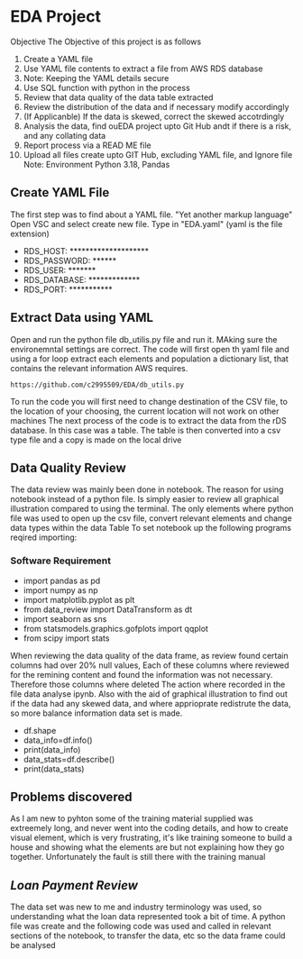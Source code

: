 # **EDA Project**
Objective
The Objective of this project is as follows
1. Create a YAML file
2. Use YAML file contents to extract a file from AWS RDS database
3. Note: Keeping the YAML details secure
4. Use SQL function with python in the process
5. Review that data quality of the data table extracted
6. Review the distribution of the data and if necessary modify accordingly
7. (If Applicanble) If the data is skewed, correct the skewed accotrdingly
8. Analysis the data, find ouEDA project upto Git Hub andt if there is a risk, and any collating data
9. Report process via a READ ME file
10. Upload all files create upto GIT Hub, excluding YAML file, and Ignore file
Note: Environment Python 3.18, Pandas
## Create YAML File
The first step was to find about a YAML file. "Yet another markup language"
Open VSC and select create new file. Type in "EDA.yaml" (yaml is the file extension)
 - RDS_HOST: ********************
 - RDS_PASSWORD: ******
 - RDS_USER: *******
 - RDS_DATABASE: *************
 - RDS_PORT: ***********
## Extract Data using YAML
Open and run the python file db_utilis.py file and run it. MAking sure the environemntal settings are correct.
The code will first open th yaml file and using a for loop extract each elements and population a dictionary list, that contains the relevant information
AWS requires. 
```
https://github.com/c2995509/EDA/db_utils.py
```
To run the code you will first need to change destination of the CSV file, to the location of your choosing, the current location will not work on other machines
The next process of the code is to extract the data from the rDS database. In this case was a table.
The table is then converted into a csv type file and a copy is made on the local drive

## Data Quality Review
The data review was mainly been done in notebook. The reason for using notebook instead of a python file.
Is simply easier to review all graphical illustration compared to using the terminal. The only elements where python file was used
to open up the csv file, convert relevant elements and change data types within the data Table
To set notebook up the following programs reqired importing:
### Software Requirement
- import pandas as pd
- import numpy as np 
- import matplotlib.pyplot as plt 
- from data_review import DataTransform as dt
- import seaborn as sns
- from statsmodels.graphics.gofplots import qqplot
- from scipy import stats
  
When reviewing the data quality of the data frame, as review found certain columns had over 20% null values, Each of these columns where
reviewed for the remining content and found the information was not necessary. Therefore those columns where deleted
The action where recorded in the file data analyse ipynb.
Also with the aid of graphical illustration to find out if the data had any skewed data, and where apprioprate redistrute the data, 
so  more balance information data set is made.
- df.shape
- data_info=df.info()
- print(data_info)
- data_stats=df.describe()
- print(data_stats)
## Problems discovered
As I am new to pyhton some of the training material supplied was extreemely long, and never went into the coding details, and how to create
visual element, which is very frustrating, it's like training someone to build a house and showing what the elements are but not explaining how they go together.
Unfortunately the fault is still there with the training manual

## *Loan Payment Review*
The data set was new to me and industry terminology was used, so understanding what the loan data represented took a bit of time.
A python file was create and the following code was used and called in relevant sections of the notebook, to transfer the data, etc so the data frame could be analysed
